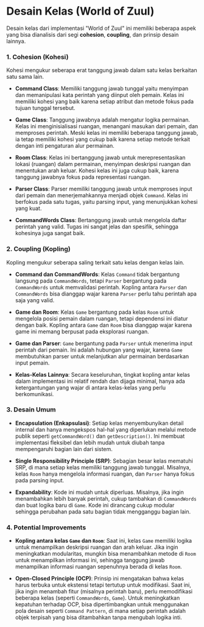 # Desain Kelas (World of Zuul)

Desain kelas dari implementasi "World of Zuul" ini memiliki beberapa aspek yang bisa dianalisis dari segi **cohesion**, **coupling**, dan prinsip desain lainnya.

### 1. **Cohesion (Kohesi)**
Kohesi mengukur seberapa erat tanggung jawab dalam satu kelas berkaitan satu sama lain.

- **Command Class**: Memiliki tanggung jawab tunggal yaitu menyimpan dan memanipulasi kata perintah yang diinput oleh pemain. Kelas ini memiliki kohesi yang baik karena setiap atribut dan metode fokus pada tujuan tunggal tersebut.
  
- **Game Class**: Tanggung jawabnya adalah mengatur logika permainan. Kelas ini menginisialisasi ruangan, menangani masukan dari pemain, dan memproses perintah. Meski kelas ini memiliki beberapa tanggung jawab, ia tetap memiliki kohesi yang cukup baik karena setiap metode terkait dengan inti pengaturan alur permainan.

- **Room Class**: Kelas ini bertanggung jawab untuk merepresentasikan lokasi (ruangan) dalam permainan, menyimpan deskripsi ruangan dan menentukan arah keluar. Kohesi kelas ini juga cukup baik, karena tanggung jawabnya fokus pada representasi ruangan.

- **Parser Class**: Parser memiliki tanggung jawab untuk memproses input dari pemain dan menerjemahkannya menjadi objek `Command`. Kelas ini berfokus pada satu tugas, yaitu parsing input, yang menunjukkan kohesi yang kuat.

- **CommandWords Class**: Bertanggung jawab untuk mengelola daftar perintah yang valid. Tugas ini sangat jelas dan spesifik, sehingga kohesinya juga sangat baik.

### 2. **Coupling (Kopling)**
Kopling mengukur seberapa saling terkait satu kelas dengan kelas lain.

- **Command dan CommandWords**: Kelas `Command` tidak bergantung langsung pada `CommandWords`, tetapi `Parser` bergantung pada `CommandWords` untuk memvalidasi perintah. Kopling antara `Parser` dan `CommandWords` bisa dianggap wajar karena `Parser` perlu tahu perintah apa saja yang valid.

- **Game dan Room**: Kelas `Game` bergantung pada kelas `Room` untuk mengelola posisi pemain dalam ruangan, tetapi dependensi ini diatur dengan baik. Kopling antara `Game` dan `Room` bisa dianggap wajar karena game ini memang berpusat pada eksplorasi ruangan.

- **Game dan Parser**: `Game` bergantung pada `Parser` untuk menerima input perintah dari pemain. Ini adalah hubungan yang wajar, karena `Game` membutuhkan parser untuk melanjutkan alur permainan berdasarkan input pemain.

- **Kelas-Kelas Lainnya**: Secara keseluruhan, tingkat kopling antar kelas dalam implementasi ini relatif rendah dan dijaga minimal, hanya ada ketergantungan yang wajar di antara kelas-kelas yang perlu berkomunikasi.

### 3. **Desain Umum**
- **Encapsulation (Enkapsulasi)**: Setiap kelas menyembunyikan detail internal dan hanya mengekspos hal-hal yang diperlukan melalui metode publik seperti `getCommandWord()` dan `getDescription()`. Ini membuat implementasi fleksibel dan lebih mudah untuk diubah tanpa mempengaruhi bagian lain dari sistem.
  
- **Single Responsibility Principle (SRP)**: Sebagian besar kelas mematuhi SRP, di mana setiap kelas memiliki tanggung jawab tunggal. Misalnya, kelas `Room` hanya mengelola informasi ruangan, dan `Parser` hanya fokus pada parsing input.

- **Expandability**: Kode ini mudah untuk diperluas. Misalnya, jika ingin menambahkan lebih banyak perintah, cukup tambahkan di `CommandWords` dan buat logika baru di `Game`. Kode ini dirancang cukup modular sehingga perubahan pada satu bagian tidak mengganggu bagian lain.

### 4. **Potential Improvements**
- **Kopling antara kelas `Game` dan `Room`**: Saat ini, kelas `Game` memiliki logika untuk menampilkan deskripsi ruangan dan arah keluar. Jika ingin meningkatkan modularitas, mungkin bisa menambahkan metode di `Room` untuk menampilkan informasi ini, sehingga tanggung jawab menampilkan informasi ruangan sepenuhnya berada di kelas `Room`.

- **Open-Closed Principle (OCP)**: Prinsip ini mengatakan bahwa kelas harus terbuka untuk ekstensi tetapi tertutup untuk modifikasi. Saat ini, jika ingin menambah fitur (misalnya perintah baru), perlu memodifikasi beberapa kelas (seperti `CommandWords`, `Game`). Untuk meningkatkan kepatuhan terhadap OCP, bisa dipertimbangkan untuk menggunakan pola desain seperti `Command Pattern`, di mana setiap perintah adalah objek terpisah yang bisa ditambahkan tanpa mengubah logika inti.
